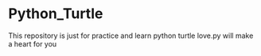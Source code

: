 # Python_Turtle
This repository is just for practice and learn python turtle
love.py will make a heart for you
